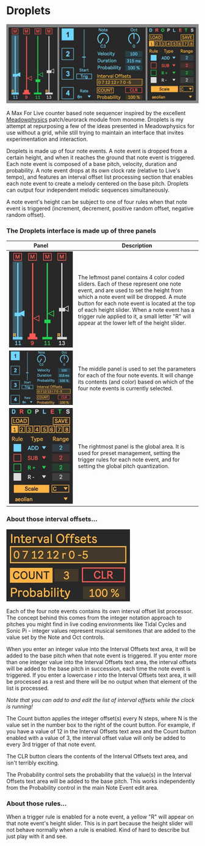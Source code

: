 # Droplets

![Droplets Image](img/Droplets.jpg)

A Max For Live counter based note sequencer inspired by the excellent [Meadowphysics](https://monome.org/docs/meadowphysics/) patch/eurorack module from monome. Droplets is my attempt at repurposing a few of the ideas presented in Meadowphysics for use without a grid, while still trying to maintain an interface that invites experimentation and interaction.

Droplets is made up of four note events. A note event is dropped from a certain height, and when it reaches the ground that note event is triggered. Each note event is composed of a base pitch, velocity, duration and probability. A note event drops at its own clock rate (relative to Live's tempo), and features an interval offset list processing section that enables each note event to create a melody centered on the base pitch. Droplets can output four independent melodic sequences simultaneously. 

A note event's height can be subject to one of four rules when that note event is triggered (increment, decrement, positive random offset, negative random offset).


### The Droplets interface is made up of three panels

&nbsp;&nbsp;&nbsp;&nbsp;&nbsp;&nbsp;&nbsp;&nbsp;&nbsp;&nbsp;&nbsp;&nbsp;&nbsp;&nbsp;Panel&nbsp;&nbsp;&nbsp;&nbsp;&nbsp;&nbsp;&nbsp;&nbsp;&nbsp;&nbsp;&nbsp;&nbsp;&nbsp;&nbsp;|Description
-----|-----------
![Droplets Image](img/left.jpg) | The leftmost panel contains 4 color coded sliders. Each of these represent one note event, and are used to set the height from which a note event will be dropped. A mute button for each note event is located at the top of each height slider. When a note event has a trigger rule applied to it, a small letter "R" will appear at the lower left of the height slider.
![Droplets Image](img/middle.jpg) | The middle panel is used to set the parameters for each of the four note events. It will change its contents (and color) based on which of the four note events is currently selected.
![Droplets Image](img/right.jpg) | The rightmost panel is the global area. It is used for preset management, setting the trigger rules for each note event, and for setting the global pitch quantization.

### About those interval offsets...

![Droplets Image](img/intervals.jpg)

Each of the four note events contains its own interval offset list processor. The concept behind this comes from the integer notation approach to pitches you might find in live coding environments like Tidal Cycles and Sonic Pi - integer values represent musical semitones that are added to the value set by the Note and Oct controls. 

When you enter an integer value into the Interval Offsets text area, it will be added to the base pitch when that note event is triggered. If you enter more than one integer value into the Interval Offsets text area, the interval offsets will be added to the base pitch in succession, each time the note event is triggered. If you enter a lowercase r into the Interval Offsets text area, it will be processed as a rest and there will be no output when that element of the list is processed.

*Note that you can add to and edit the list of interval offsets while the clock is running!* 

The Count button applies the integer offset(s) every N steps, where N is the value set in the number box to the right of the count button. For example, if you have a value of 12 in the Interval Offsets text area and the Count button enabled with a value of 3, the interval offset value will only be added to every 3rd trigger of that note event.

The CLR button clears the contents of the Interval Offsets text area, and isn't terribly exciting.

The Probability control sets the probability that the value(s) in the Interval Offsets text area will be added to the base pitch. This works independently from the Probability control in the main Note Event edit area.

### About those rules...

When a trigger rule is enabled for a note event, a yellow "R" will appear on that note event's height slider. This is in part because the height slider will not behave normally when a rule is enabled. Kind of hard to describe but just play with it and see. 
